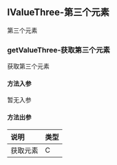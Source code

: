 ## IValueThree-第三个元素

第三个元素

### getValueThree-获取第三个元素

获取第三个元素

#### 方法入参

暂无入参

#### 方法出参

| 说明 | 类型 |
|:---|:---|
| 获取元素 | C |




